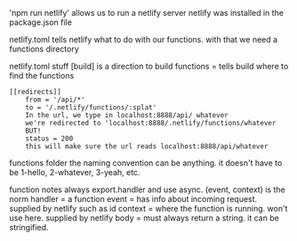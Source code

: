 'npm run netlify' allows us to run a netlify server
netlify was installed in the package.json file

netlify.toml tells netlify what to do with our functions.
with that we need a functions directory

netlify.toml stuff
    [build] is a direction to build
    functions = tells build where to find the functions

    [[redirects]]
        from = '/api/*'
        to = '/.netlify/functions/:splat'
        In the url, we type in localhost:8888/api/ whatever
        we're redirected to 'localhost:8888/.netlify/functions/whatever
        BUT! 
        status = 200
        this will make sure the url reads localhost:8888/api/whatever

functions folder
    the naming convention can be anything.  it doesn't have to be 1-hello, 2-whatever, 3-yeah, etc.


function notes
    always export.handler and use async.  (event, context) is the norm
    handler = a function
    event = has info about incoming request. supplied by netlify such as id
    context = where the function is running. won't use here. supplied by netlify
    body = must always return a string.  it can be stringified. 